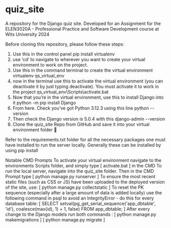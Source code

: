 # quiz_site
 A repository for the Django quiz site. Developed for an Assignment for the ELEN3020A - Professional Practice and Software Development course at Wits University 2024

Before cloning this repository, please follow these steps:

  1. Use this in the control panel 
pip install virtualenv
  2. use ‘cd’ to navigate to wherever you want to create your virtual environment to work on the project.
  3. Use this in the command terminal to create the virtual environment 
virtualenv qs_virtual_env
  4. now in the terminal use this to activate the virtual environment (you can deactivate it by just typing deactivate). You must activate it to work in the project
qs_virtual_env\Scripts\activate.bat
  5. Now that you’re in the virtual environment, use this to install Django into it
python -m pip install Django
  6. From here. Check you’ve got Python 3.12.3 using this line
python --version 
  7. Then check the Django version is 5.0.4 with this
django-admin --version
  8. Clone the quiz_site Repo from GitHub and save it into your virtual environment folder 📁


Refer to the requirements.txt folder for all the necessary packages one must have installed to run the server locally. Generally these can be installed by using pip install 

Notable CMD Prompts
To activate your virtual environment navigate to the environments Scripts folder, and simply type [ activate.bat ] in the CMD 
To run the local server, navigate into the quiz_site folder. Then in the CMD Prompt type [ python manage.py runserver ]
To ensure the most recent static files (such as CSS or JS) have been uploaded to the deployed version of the site, use: [ python manage.py collectstatic ]
To reset the PK sequence (especially after a large amount of data is added locally) use the following command in psql to avoid an IntegrityError - do this for every database table:
[ SELECT setval(pg_get_serial_sequence('app_dbtable', 'id'), coalesce(max(id), 1) + 1, false) FROM app_dbtable; ]
After every change to the Django models run both commands : 
 [ python manage.py makemigrations ] 
 [ python manage.py migrate ]
